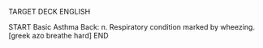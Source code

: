 TARGET DECK
ENGLISH

START
Basic
Asthma
Back: n. Respiratory condition marked by wheezing. [greek azo breathe hard]
END
